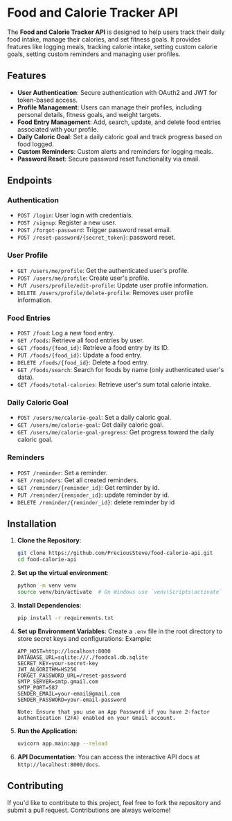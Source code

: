 # Food and Calorie Tracker API

The **Food and Calorie Tracker API** is designed to help users track their daily food intake, manage their calories, and set fitness goals. It provides features like logging meals, tracking calorie intake, setting custom calorie goals, setting custom reminders and managing user profiles.

## Features

- **User Authentication**: Secure authentication with OAuth2 and JWT for token-based access.
- **Profile Management**: Users can manage their profiles, including personal details, fitness goals, and weight targets.
- **Food Entry Management**: Add, search, update, and delete food entries associated with your profile.
- **Daily Caloric Goal**: Set a daily caloric goal and track progress based on food logged.
- **Custom Reminders**: Custom alerts and reminders for logging meals.
- **Password Reset**: Secure password reset functionality via email.

## Endpoints

### Authentication
- `POST /login`: User login with credentials.
- `POST /signup`: Register a new user.
- `POST /forgot-password`: Trigger password reset email.
- `POST /reset-password/{secret_token}`: password reset.

### User Profile
- `GET /users/me/profile`: Get the authenticated user's profile.
- `POST /users/me/profile`: Create user's profile.
- `PUT /users/profile/edit-profile`: Update user profile information.
- `DELETE /users/profile/delete-profile`: Removes user profile information.

### Food Entries
- `POST /food`: Log a new food entry.
- `GET /foods`: Retrieve all food entries by user.
- `GET /foods/{food_id}`: Retrieve a food entry by its ID.
- `PUT /foods/{food_id}`: Update a food entry.
- `DELETE /foods/{food_id}`: Delete a food entry.
- `GET /foods/search`: Search for foods by name (only authenticated user's data).
- `GET /foods/total-calories`: Retrieve user's sum total calorie intake.

### Daily Caloric Goal
- `POST /users/me/calorie-goal`: Set a daily caloric goal.
- `GET /users/me/calorie-goal`: Get daily caloric goal.
- `GET /users/me/calorie-goal-progress`: Get progress toward the daily caloric goal.
  
### Reminders
- `POST /reminder`: Set a reminder.
- `GET /reminders`: Get all created reminders.
- `GET /reminder/{reminder_id}`: Get reminder by id.
- `PUT /reminder/{reminder_id}`: update reminder by id.
- `DELETE /reminder/{reminder_id}`: delete reminder by id
  


## Installation

1. **Clone the Repository**:
   ```bash
   git clone https://github.com/PreciousSteve/food-calorie-api.git
   cd food-calorie-api
   ```

2. **Set up the virtual environment**:
   ```bash
   python -m venv venv
   source venv/bin/activate  # On Windows use `venv\Scripts\activate`
   ```

3. **Install Dependencies**:
   ```bash
   pip install -r requirements.txt
   ```

4. **Set up Environment Variables**:
   Create a `.env` file in the root directory to store secret keys and configurations:
   Example:
   ```env
   APP_HOST=http://localhost:8000
   DATABASE_URL=sqlite:///./foodcal.db.sqlite
   SECRET_KEY=your-secret-key
   JWT_ALGORITHM=HS256
   FORGET_PASSWORD_URL=/reset-password
   SMTP_SERVER=smtp.gmail.com
   SMTP_PORT=587
   SENDER_EMAIL=your-email@gmail.com
   SENDER_PASSWORD=your-email-password

   Note: Ensure that you use an App Password if you have 2-factor authentication (2FA) enabled on your Gmail account.
   ```


6. **Run the Application**:
   ```bash
   uvicorn app.main:app --reload
   ```

7. **API Documentation**:
   You can access the interactive API docs at `http://localhost:8000/docs`.

## Contributing

If you'd like to contribute to this project, feel free to fork the repository and submit a pull request. Contributions are always welcome!
